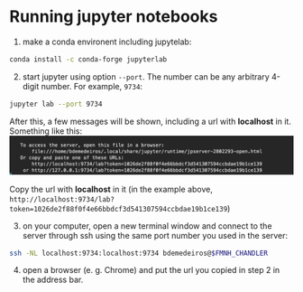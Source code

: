 # Running jupyter notebooks

1. make a conda environent including jupytelab:
```bash
conda install -c conda-forge jupyterlab
```

2. start jupyter using option `--port`. The number can be any arbitrary 4-digit number. For example, `9734`:
```bash
jupyter lab --port 9734 
```

After this, a few messages will be shown, including a url with **localhost** in it. Something like this:
![example of jupyter url messages](../images/jupyter.png)

Copy the url with **localhost** in it (in the example above, `http://localhost:9734/lab?token=1026de2f88f0f4e66bbdcf3d541307594ccbdae19b1ce139`)


3. on your computer, open a new terminal window and connect to the server through ssh using the same port number you used in the server:
```bash
ssh -NL localhost:9734:localhost:9734 bdemedeiros@$FMNH_CHANDLER
```

4. open a browser (e. g. Chrome) and put the url you copied in step 2 in the address bar.
